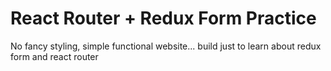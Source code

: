 # React Router + Redux Form Practice 

No fancy styling, simple functional website... build just to learn about redux form and react router 


